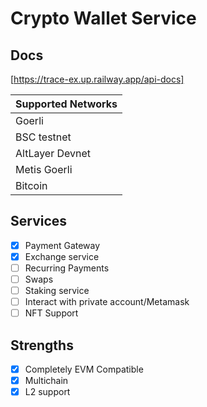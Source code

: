 # Crypto Wallet Service

## Docs

[https://trace-ex.up.railway.app/api-docs]

| Supported Networks |
| ------------------ |
| Goerli             |
| BSC testnet        |
| AltLayer Devnet    |
| Metis Goerli       |
| Bitcoin            |

## Services

- [x] Payment Gateway
- [x] Exchange service
- [ ] Recurring Payments
- [ ] Swaps
- [ ] Staking service
- [ ] Interact with private account/Metamask
- [ ] NFT Support

## Strengths

- [x] Completely EVM Compatible
- [x] Multichain
- [x] L2 support
